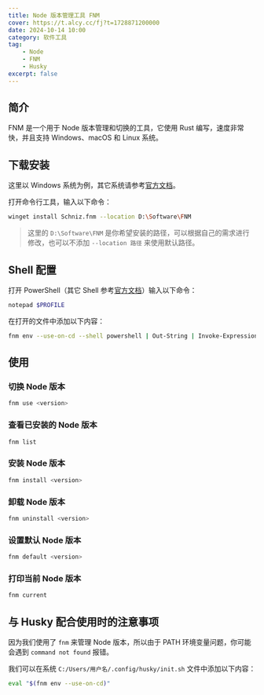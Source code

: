 ```yaml
---
title: Node 版本管理工具 FNM
cover: https://t.alcy.cc/fj?t=1728871200000
date: 2024-10-14 10:00
category: 软件工具
tag: 
    - Node
    - FNM
    - Husky
excerpt: false
---
```


## 简介

FNM 是一个用于 Node 版本管理和切换的工具，它使用 Rust 编写，速度非常快，并且支持 Windows、macOS 和 Linux 系统。

## 下载安装

这里以 Windows 系统为例，其它系统请参考[官方文档](https://github.com/Schniz/fnm)。

打开命令行工具，输入以下命令：

```sh
winget install Schniz.fnm --location D:\Software\FNM
```

> 这里的 `D:\Software\FNM` 是你希望安装的路径，可以根据自己的需求进行修改，也可以不添加 `--location 路径` 来使用默认路径。

## Shell 配置

打开 PowerShell（其它 Shell 参考[官方文档](https://github.com/Schniz/fnm)）输入以下命令：

```sh
notepad $PROFILE
```

在打开的文件中添加以下内容：

```sh
fnm env --use-on-cd --shell powershell | Out-String | Invoke-Expression
```

## 使用

### 切换 Node 版本

```sh
fnm use <version>
```

### 查看已安装的 Node 版本

```sh
fnm list
```

### 安装 Node 版本

```sh
fnm install <version>
```

### 卸载 Node 版本

```sh
fnm uninstall <version>
```

### 设置默认 Node 版本
```sh
fnm default <version>
```

### 打印当前 Node 版本

```sh
fnm current
```

## 与 Husky 配合使用时的注意事项

因为我们使用了 `fnm` 来管理 Node 版本，所以由于 PATH 环境变量问题，你可能会遇到 `command not found` 报错。

我们可以在系统 `C:/Users/用户名/.config/husky/init.sh` 文件中添加以下内容：

```sh
eval "$(fnm env --use-on-cd)"
```